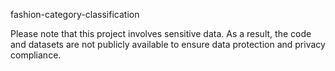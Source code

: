 fashion-category-classification

Please note that this project involves sensitive data. As a result, the code and datasets are not publicly available to ensure data protection and privacy compliance.
